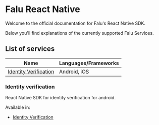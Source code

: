 # Falu React Native

Welcome to the official documentation for Falu's React Native SDK.

Below you'll find explanations of the currently supported Falu Services.

## List of services

|Name|Languages/Frameworks|
|--|--|
|[Identity Verification](#identity-verification)|Android, iOS|

### Identity verification

React Native SDK for identity verification for android.

Available in:

- [Identity Verification](./packages/identity/README.md)
